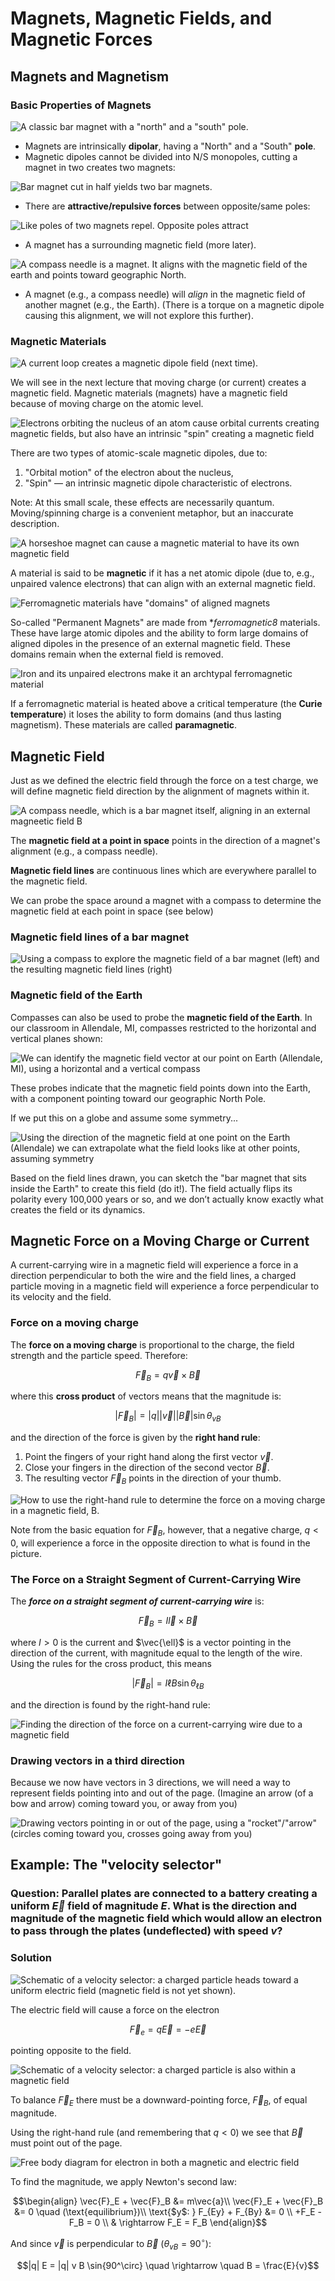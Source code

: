 # Magnets, Magnetic Fields, and Magnetic Forces

## Magnets and Magnetism

### Basic Properties of Magnets

![A classic bar magnet with a "north" and a "south" pole.](images/10_bar-magnet.png)

* Magnets are intrinsically **dipolar**, having a "North" and a "South" **pole**.
* Magnetic dipoles cannot be divided into N/S monopoles, cutting a magnet in two creates two magnets:

![Bar magnet cut in half yields two bar magnets.](images/10_cutting-bar-magnet.png)

* There are **attractive/repulsive forces** between opposite/same poles:

![Like poles of two magnets repel. Opposite poles attract](images/10_attract-repel-bar-magnet.png)

* A magnet has a surrounding magnetic field (more later).

![A compass needle is a magnet.  It aligns with the magnetic field of the earth and points toward geographic North.](images/10_geomagnetic-north-compass.png)

* A magnet (e.g., a compass needle) will *align* in the magnetic field of another magnet (e.g., the Earth). (There is a torque on a magnetic dipole causing this alignment, we will not explore this further).


### Magnetic Materials

![A current loop creates a magnetic dipole field (next time).](images/10_current-loop-dipole.png)

We will see in the next lecture that moving charge (or current) creates a magnetic field. Magnetic materials (magnets) have a magnetic field because of moving charge on the atomic level.

![Electrons orbiting the nucleus of an atom cause orbital currents creating magnetic fields, but also have an intrinsic "spin" creating a magnetic field](images/10_orbital-dipoles-spin.png)

There are two types of atomic-scale magnetic dipoles, due to:
1. "Orbital motion" of the electron about the nucleus,
2. "Spin" — an intrinsic magnetic dipole characteristic of electrons.

Note: At this small scale, these effects are necessarily quantum. Moving/spinning charge is a convenient metaphor, but an inaccurate description.

![A horseshoe magnet can cause a magnetic material to have its own magnetic field](images/10_horseshoe-magnetization.png)

A material is said to be **magnetic** if it has a net atomic dipole (due to, e.g., unpaired valence electrons) that can align with an external magnetic field.

![Ferromagnetic materials have "domains" of aligned magnets](images/10_magnetic-domains.png)

So-called "Permanent Magnets" are made from **ferromagnetic8* materials. These have large atomic dipoles and the ability to form large domains of aligned dipoles in the presence of an external magnetic field. These domains remain when the external field is removed.

![Iron and its unpaired electrons make it an archtypal ferromagnetic material](images/10_iron-unpaired-electrons.png)

If a ferromagnetic material is heated above a critical temperature (the **Curie temperature**) it loses the ability to form domains (and thus lasting magnetism). These materials are called **paramagnetic**.


## Magnetic Field

Just as we defined the electric field through the force on a test charge, we will define magnetic field direction by the alignment of magnets within it.

![A compass needle, which is a bar magnet itself, aligning in an external magneetic field B](images/10_compass-B-field.png)

The **magnetic field at a point in space** points in the direction of a magnet's alignment (e.g., a compass needle).

**Magnetic field lines** are continuous lines which are everywhere parallel to the magnetic field.

We can probe the space around a magnet with a compass to determine the magnetic field at each point in space (see below)

### Magnetic field lines of a bar magnet

![Using a compass to explore the magnetic field of a bar magnet (left) and the resulting magnetic field lines (right)](images/10_compasses-B-field-bar-magnet.png)

### Magnetic field of the Earth

Compasses can also be used to probe the **magnetic field of the Earth**. In our classroom in Allendale, MI, compasses restricted to the horizontal and vertical planes shown:

![We can identify the magnetic field vector at our point on Earth (Allendale, MI), using a horizontal and a vertical compass](images/10_magnetic-field-earth-in-classroom.png)

These probes indicate that the magnetic field points down into the Earth, with a component pointing toward our geographic North Pole.

If we put this on a globe and assume some symmetry...

![Using the direction of the magnetic field at one point on the Earth (Allendale) we can extrapolate what the field looks like at other points, assuming symmetry](images/10_magnetic-field-of-earth.png)

Based on the field lines drawn, you can sketch the "bar magnet that sits inside the Earth" to create this field (do it!). The field actually flips its polarity every 100,000 years or so, and we don’t actually know exactly what creates the field or its dynamics.

## Magnetic Force on a Moving Charge or Current

A current-carrying wire in a magnetic field will experience a force in a direction perpendicular to both the wire and the field lines, a charged particle moving in a magnetic field will experience a force perpendicular to its velocity and the field.

### Force on a moving charge

The **force on a moving charge** is proportional to the charge, the field strength and the particle speed. Therefore:
```math
\vec{F}_B = q\vec{v} \times \vec{B}
```
where this **cross product** of vectors means that the magnitude is:
```math
|\vec{F}_B| = |q||\vec{v}||\vec{B}|\sin\theta_{vB}
```
and the direction of the force is given by the **right hand rule**:

1. Point the fingers of your right hand along the first vector $\vec{v}$.
2. Close your fingers in the direction of the second vector $\vec{B}$.
3. The resulting vector $\vec{F}_B$ points in the direction of your thumb.

![How to use the right-hand rule to determine the force on a moving charge in a magnetic field, B.](images/10_right-hand-rule-B-force.png)

Note from the basic equation for $\vec{F}_B$, however, that a negative charge, $q<0$, will experience a force in the opposite direction to what is found in the picture.

### The Force on a Straight Segment of Current-Carrying Wire

The ***force on a straight segment of current-carrying wire*** is:
```math
\vec{F}_B = I \vec{l} \times \vec{B}
```
where $I > 0$ is the current and $\vec{\ell}$ is a vector pointing in the direction of the current, with magnitude equal to the length of the wire. Using the rules for the cross product, this means
```math
|\vec{F}_B| = I \ell B \sin\theta_{\ell B}
```
and the direction is found by the right-hand rule:

![Finding the direction of the force on a current-carrying wire due to a magnetic field](images/10_B-force-on-current-wire.png)

### Drawing vectors in a third direction

Because we now have vectors in 3 directions, we will need a way to represent fields pointing into and out of the page. (Imagine an arrow (of a bow and arrow) coming toward you, or away from you)

![Drawing vectors pointing in or out of the page, using a "rocket"/"arrow" (circles coming toward you, crosses going away from you)](images/10_vectors-in-and-out-of-page.png)

## Example: The "velocity selector"

### Question: Parallel plates are connected to a battery creating a uniform $\vec{E}$ field of magnitude $E$. What is the direction and magnitude of the magnetic field which would allow an electron to pass through the plates (undeflected) with speed $v$?

### Solution

![Schematic of a velocity selector: a charged particle heads toward a uniform electric field (magnetic field is not yet shown).](images/10_velocity-selector-E-field.png)

The electric field will cause a force on the electron
```math
\vec{F}_e = q\vec{E} = -e\vec{E}
```
pointing opposite to the field.

![Schematic of a velocity selector: a charged particle is also within a magnetic field](images/10_velocity-selector-B-field.png)

To balance $\vec{F}_E$ there must be a downward-pointing force, $\vec{F}_B$, of equal magnitude.

Using the right-hand rule (and remembering that $q < 0$) we see that $\vec{B}$ must point out of the page.

![Free body diagram for electron in both a magnetic and electric field](images/10_velocity-selector-FBD.png)

To find the magnitude, we apply Newton's second law:
```math
\begin{align}
\vec{F}_E + \vec{F}_B &= m\vec{a}\\
\vec{F}_E + \vec{F}_B &= 0 \quad (\text{equilibrium})\\
\text{$y$:  } F_{Ey} + F_{By} &= 0 \\
+F_E - F_B = 0 \\
& \rightarrow F_E = F_B
\end{align}
```
And since $\vec{v}$ is perpendicular to $\vec{B}$ $\left(\theta_{vB}=90^\circ \right)$:
```math
|q| E = |q| v B \sin{90^\circ} \quad \rightarrow \quad B = \frac{E}{v}
```



